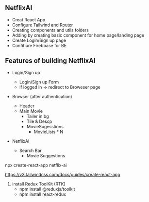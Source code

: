 ## NetflixAI

- Creat React App
- Configure Tailwind and Router
- Creating components and utils folders
- Adding by creating basic component for home page/landing page
- Create Login/Sign up page
- Confihure Firebbase for BE

## Features of building NetflixAI 
- Login/Sign up 
    - Login/Sign up Form
    - if logged in -> redirect to Broweser page

- Browser (after authentication)
    - Header
    - Main Movie
        - Tailer in bg
        - Tile & Descp
        - MovieSugesstions
            - MovieLists * N
- NetflixAI
    - Search Bar
        - Movie Suggestions

<!-- setup for creat react app -->
npx create-react-app netflix-ai

<!-- configuration of Tailwind -->
https://v3.tailwindcss.com/docs/guides/create-react-app

<!-- handled Signin and Signup Form -->

<!-- after that we are going to store user data in Redux Store -->

1. install Redux ToolKit (RTK) 
    - npm install @reduxjs/toolkit
    - npm install react-redux


